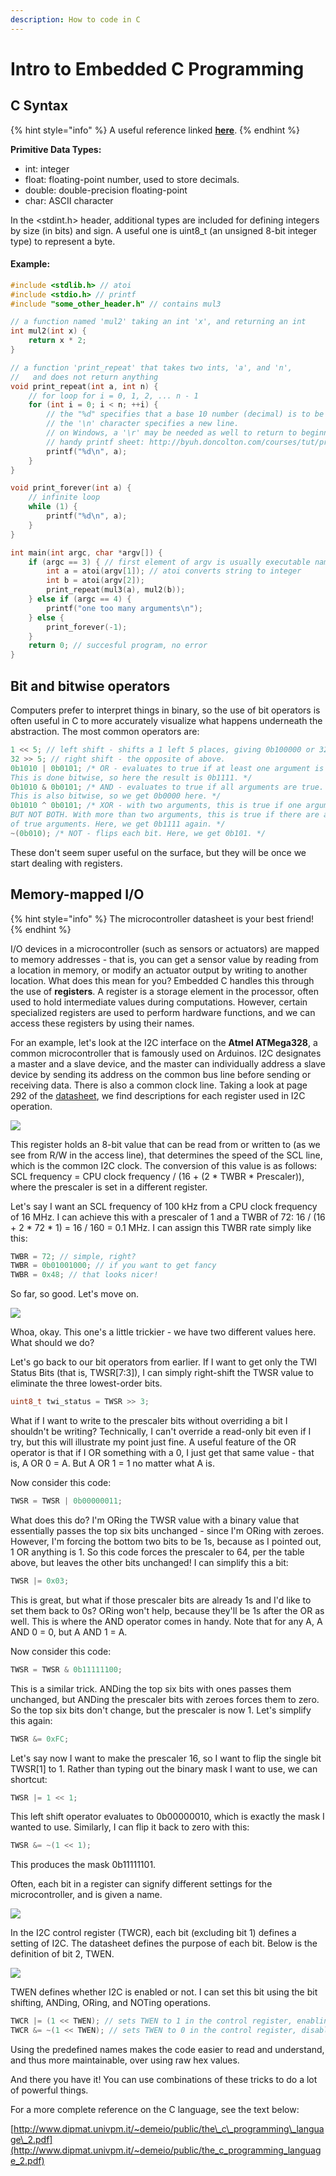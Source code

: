 ```yaml
---
description: How to code in C
---
```


# Intro to Embedded C Programming

## C Syntax

{% hint style="info" %}
A useful reference linked [**here**](https://docs.microsoft.com/en-us/cpp/c-language/c-language-reference).
{% endhint %}

**Primitive Data Types:** 

* int: integer
* float: floating-point number, used to store decimals.
* double: double-precision floating-point
* char:  ASCII character

In the &lt;stdint.h&gt; header, additional types are included for defining integers by size \(in bits\) and sign. A useful one is uint8\_t \(an unsigned 8-bit integer type\) to represent a byte.

#### Example:

```c
#include <stdlib.h> // atoi
#include <stdio.h> // printf
#include "some_other_header.h" // contains mul3

// a function named 'mul2' taking an int 'x', and returning an int
int mul2(int x) {
    return x * 2;
}

// a function 'print_repeat' that takes two ints, 'a', and 'n',
//   and does not return anything
void print_repeat(int a, int n) {
    // for loop for i = 0, 1, 2, ... n - 1
    for (int i = 0; i < n; ++i) {
        // the "%d" specifies that a base 10 number (decimal) is to be printed there.
        // the '\n' character specifies a new line. 
        // on Windows, a '\r' may be needed as well to return to beginning of line.
        // handy printf sheet: http://byuh.doncolton.com/courses/tut/printf.pdf
        printf("%d\n", a); 
    }
}

void print_forever(int a) {
    // infinite loop
    while (1) {
        printf("%d\n", a);
    }
}

int main(int argc, char *argv[]) {
    if (argc == 3) { // first element of argv is usually executable name.
        int a = atoi(argv[1]); // atoi converts string to integer
        int b = atoi(argv[2]);
        print_repeat(mul3(a), mul2(b));
    } else if (argc == 4) {
        printf("one too many arguments\n");
    } else {
        print_forever(-1);
    }
    return 0; // succesful program, no error
}
```

## Bit and bitwise operators

Computers prefer to interpret things in binary, so the use of bit operators is often useful in C to more accurately visualize what happens underneath the abstraction. The most common operators are:

```c
1 << 5; // left shift - shifts a 1 left 5 places, giving 0b100000 or 32.
32 >> 5; // right shift - the opposite of above.
0b1010 | 0b0101; /* OR - evaluates to true if at least one argument is true. 
This is done bitwise, so here the result is 0b1111. */
0b1010 & 0b0101; /* AND - evaluates to true if all arguments are true.
This is also bitwise, so we get 0b0000 here. */
0b1010 ^ 0b0101; /* XOR - with two arguments, this is true if one argument is true, 
BUT NOT BOTH. With more than two arguments, this is true if there are an odd number
of true arguments. Here, we get 0b1111 again. */
~(0b010); /* NOT - flips each bit. Here, we get 0b101. */
```

These don't seem super useful on the surface, but they will be once we start dealing with registers.

## Memory-mapped I/O

{% hint style="info" %}
The microcontroller datasheet is your best friend!
{% endhint %}

I/O devices in a microcontroller \(such as sensors or actuators\) are mapped to memory addresses - that is, you can get a sensor value by reading from a location in memory, or modify an actuator output by writing to another location. What does this mean for you? Embedded C handles this through the use of **registers**. A register is a storage element in the processor, often used to hold intermediate values during computations. However, certain specialized registers are used to perform hardware functions, and we can access these registers by using their names.

For an example, let's look at the I2C interface on the **Atmel ATMega328**, a common microcontroller that is famously used on Arduinos. I2C designates a master and a slave device, and the master can individually address a slave device by sending its address on the common bus line before sending or receiving data. There is also a common clock line. Taking a look at page 292 of the [datasheet](http://ww1.microchip.com/downloads/en/DeviceDoc/Atmel-42735-8-bit-AVR-Microcontroller-ATmega328-328P_Datasheet.pdf), we find descriptions for each register used in I2C operation.

![](../../.gitbook/assets/image%20%2831%29.png)

This register holds an 8-bit value that can be read from or written to \(as we see from R/W in the access line\), that determines the speed of the SCL line, which is the common I2C clock. The conversion of this value is as follows: SCL frequency = CPU clock frequency / \(16 + \(2 \* TWBR \* Prescaler\)\), where the prescaler is set in a different register.

Let's say I want an SCL frequency of 100 kHz from a CPU clock frequency of 16 MHz. I can achieve this with a prescaler of 1 and a TWBR of 72: 16 / \(16 + 2 \* 72 \* 1\) = 16 / 160 = 0.1 MHz. I can assign this TWBR rate simply like this:

```c
TWBR = 72; // simple, right?
TWBR = 0b01001000; // if you want to get fancy
TWBR = 0x48; // that looks nicer!
```

So far, so good. Let's move on.

![](../../.gitbook/assets/image%20%2813%29.png)

Whoa, okay. This one's a little trickier - we have two different values here. What should we do?

Let's go back to our bit operators from earlier. If I want to get only the TWI Status Bits \(that is, TWSR\[7:3\]\), I can simply right-shift the TWSR value to eliminate the three lowest-order bits.

```c
uint8_t twi_status = TWSR >> 3;
```

What if I want to write to the prescaler bits without overriding a bit I shouldn't be writing? Technically, I can't override a read-only bit even if I try, but this will illustrate my point just fine. A useful feature of the OR operator is that if I OR something with a 0, I just get that same value - that is, A OR 0 = A. But A OR 1 = 1 no matter what A is.

Now consider this code:

```c
TWSR = TWSR | 0b00000011;
```

What does this do? I'm ORing the TWSR value with a binary value that essentially passes the top six bits unchanged - since I'm ORing with zeroes. However, I'm forcing the bottom two bits to be 1s, because as I pointed out, 1 OR anything is 1. So this code forces the prescaler to 64, per the table above, but leaves the other bits unchanged! I can simplify this a bit:

```c
TWSR |= 0x03;
```

This is great, but what if those prescaler bits are already 1s and I'd like to set them back to 0s? ORing won't help, because they'll be 1s after the OR as well. This is where the AND operator comes in handy. Note that for any A, A AND 0 = 0, but A AND 1 = A.

Now consider this code:

```c
TWSR = TWSR & 0b11111100;
```

This is a similar trick. ANDing the top six bits with ones passes them unchanged, but ANDing the prescaler bits with zeroes forces them to zero. So the top six bits don't change, but the prescaler is now 1. Let's simplify this again:

```c
TWSR &= 0xFC;
```

Let's say now I want to make the prescaler 16, so I want to flip the single bit TWSR\[1\] to 1. Rather than typing out the binary mask I want to use, we can shortcut:

```c
TWSR |= 1 << 1;
```

This left shift operator evaluates to 0b00000010, which is exactly the mask I wanted to use. Similarly, I can flip it back to zero with this:

```c
TWSR &= ~(1 << 1);
```

This produces the mask 0b11111101.

Often, each bit in a register can signify different settings for the microcontroller, and is given a name.

![](../../.gitbook/assets/image%20%2849%29.png)

In the I2C control register \(TWCR\), each bit \(excluding bit 1\) defines a setting of I2C. The datasheet defines the purpose of each bit. Below is the definition of bit 2, TWEN.

![](../../.gitbook/assets/image%20%2889%29.png)

TWEN defines whether I2C is enabled or not. I can set this bit using the bit shifting, ANDing, ORing, and NOTing operations.

```c
TWCR |= (1 << TWEN); // sets TWEN to 1 in the control register, enabling I2C
TWCR &= ~(1 << TWEN); // sets TWEN to 0 in the control register, disabling I2C 
```

Using the predefined names makes the code easier to read and understand, and thus more maintainable, over using raw hex values.

And there you have it! You can use combinations of these tricks to do a lot of powerful things.

For a more complete reference on the C language, see the text below:

[http://www.dipmat.univpm.it/~demeio/public/the\_c\_programming\_language\_2.pdf](http://www.dipmat.univpm.it/~demeio/public/the_c_programming_language_2.pdf)

